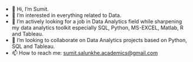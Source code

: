 - 👋 Hi, I’m Sumit.
- 👀 I’m interested in everything related to Data.
- 🌱 I’m actively looking for a job in Data Analytics field while sharpening my data analytics toolkit especially SQL, Python, MS-EXCEL, Matlab, R and Tableau.
- 💞️ I’m looking to collaborate on Data Analytics projects based on Python, SQL and Tableau.
- 📫 How to reach me: sumit.salunkhe.academics@gmail.com

<!---
SJDSgit/SJDSgit is a ✨ special ✨ repository because its `README.md` (this file) appears on your GitHub profile.
You can click the Preview link to take a look at your changes.
--->
